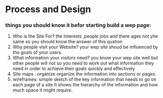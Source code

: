 # Process and Design
### things you should know it befor starting build a wep page:
1. Who is the Site For?
the Interests ,people jobs and there ages not yhe same so you should know the answer of this qustion
2. Why people visit your Website?
your wep site shoud be  influenced by the goals of your users.
1. What information your visitors need?
you know your wep site well but other people will not so you need to work out what information they need in order to achieve
their goals quickly and effectively
1. Site maps : organize  organize the information into sections or pages.
1. wireframes: simple sketch of the key information that needs to go on each page of a site
It shows the hierarchy of the information and how much space it might require.

